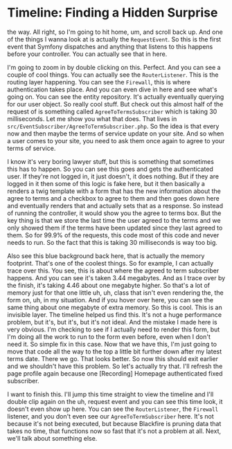 # Timeline: Finding a Hidden Surprise

the way. All right, so I'm going to hit home, um, and scroll back up. And one of the
things I wanna look at is actually the `RequestEvent`. So this is the first event that
Symfony dispatches and anything that listens to this happens before your controller.
You can actually see that in here.

I'm going to zoom in by double clicking on this. Perfect. And you can see a couple of
cool things. You can actually see the `RouterListener`. This is the routing layer
happening. You can see the `Firewall`, this is where authentication takes place. And
you can even dive in here and see what's going on. You can see the entity repository.
It's actually eventually querying for our user object. So really cool stuff. But
check out this almost half of the request of is something called `AgreeToTermsSubscriber`
which is taking 30 milliseconds. Let me show you what that does. That
lives in `src/EventSubscriber/AgreeToTermSubscriber.php`. So the idea is that every
now and then maybe the terms of service update on your site. And so when a user comes
to your site, you need to ask them once again to agree to your terms of service.

I know it's very boring lawyer stuff, but this is something that sometimes this has
to happen. So you can see this goes and gets the authenticated user. If they're not
logged in, it just doesn't, it does nothing. But if they are logged in it then some
of this logic is fake here, but it then basically a renders a twig template with a
form that has the new information about the agree to terms and a checkbox to agree to
them and then goes down here and eventually renders that and actually sets that as a
response. So instead of running the controller, it would show you the agree to terms
box. But the key thing is that we store the last time the user agreed to the terms
and we only showed them if the terms have been updated since they last agreed to
them. So for 99.9% of the requests, this code most of this code and never needs to
run. So the fact that this is taking 30 milliseconds is way too big.

Also see this blue background back here, that is actually the memory footprint.
That's one of the coolest things. So for example, I can actually trace over this. You
see, this is about where the agreed to term subscriber happens. And you can see it's
taken 3.44 megabytes. And as I trace over by the finish, it's taking 4.46 about one
megabyte higher. So that's a lot of memory just for that one little uh, uh, class
that isn't even rendering the, the form on, uh, in my situation. And if you hover
over here, you can see the same thing about one megabyte of extra memory. So this is
cool. This is an invisible layer. The timeline helped us find this. It's not a huge
performance problem, but it's, but it's, but it's not ideal. And the mistake I made
here is very obvious. I'm checking to see if I actually need to render this form, but
I'm doing all the work to run to the form even before, even when I don't need it. So
simple fix in this case. Now that we have this, I'm just going to move that code all
the way to the top a little bit further down after my latest terms date. There we go.
That looks better. So now this should exit earlier and we shouldn't have this
problem. So let's actually try that. I'll refresh the page profile again because one
[Recording] Homepage authenticated fixed subscriber.

I want to finish this. I'll jump this time straight to view the timeline and I'll
double clip again on the uh, request event and you can see this time look, it doesn't
even show up here. You can see the `RouterListener`, the `Firewall` listener, and you
don't even see our `AgreeToTermSubscriber` here. It's not because it's not being
executed, but because Blackfire is pruning data that takes no time, that functions
now so fast that it's not a problem at all. Next, we'll talk about something else.
